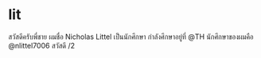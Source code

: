# lit
สวัสดีครับพี่ชาย ผมชื่อ Nicholas Littel เป็นนักศึกษา กำลังศึกษาอยู่ที่ @TH นักศึกษาของผมคือ @nlittel7006 สวัสดี
/2

